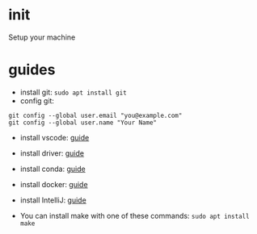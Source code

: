 # init

Setup your machine

# guides

- install git: `sudo apt install git`
- config git:
```
git config --global user.email "you@example.com"
git config --global user.name "Your Name"
```
- install vscode: [guide](docs/vscode.md)

- install driver: [guide](docs/driver.md)

- install conda: [guide](docs/conda.md)

- install docker: [guide](docs/docker.md)

- install IntelliJ: [guide](docs/IntelliJ.md)

- You can install make with one of these commands: `sudo apt install make`
